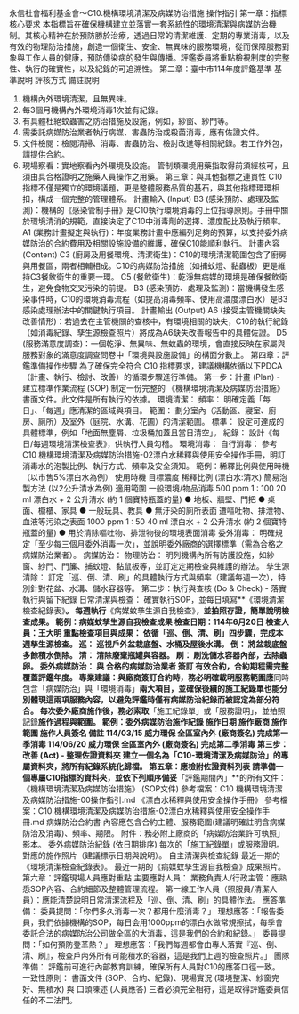 永信社會福利基金會～C10.機構環境清潔及病媒防治措施 操作指引
第一章：指標核心要求
本指標旨在確保機構建立並落實一套系統性的環境清潔與病媒防治機制。其核心精神在於預防勝於治療，透過日常的清潔維護、定期的專業消毒，以及有效的物理防治措施，創造一個衛生、安全、無異味的服務環境，從而保障服務對象與工作人員的健康，預防傳染病的發生與傳播。評鑑委員將重點檢視制度的完整性、執行的確實性，以及紀錄的可追溯性。
第二章：臺中市114年度評鑑基準
基準說明
評核方式
備註說明
1. 機構內外環境清潔，且無異味。
2. 每3個月機構內外環境消毒1次並有紀錄。
3. 有具體杜絕蚊蟲害之防治措施及設施，例如，紗窗、紗門等。
4. 需委託病媒防治業者執行病媒、害蟲防治或殺菌消毒，應有佐證文件。
1. 文件檢閱：檢閱清掃、消毒、害蟲防治、檢討改進等相關紀錄。若工作外包，請提供合約。
2. 現場察看：實地察看內外環境及設施。
管制類環境用藥指取得前須經核可，且須由具合格證明之施藥人員操作之用藥。
第三章：與其他指標之連貫性
C10指標不僅是獨立的環境議題，更是整體服務品質的基石，與其他指標環環相扣，構成一個完整的管理體系。
計畫輸入 (Input)
B3 (感染預防、處理及監測)：機構的《感染管制手冊》是C10執行環境消毒的上位指導原則。手冊中關於環境清消的規範，直接決定了C10中消毒劑的選擇、濃度配比及執行頻率。
A1 (業務計畫擬定與執行)：年度業務計畫中應編列足夠的預算，以支持委外病媒防治的合約費用及相關設施設備的維護，確保C10能順利執行。
計畫內容 (Content)
C3 (廚房及用餐環境、清潔衛生)：C10的環境清潔範圍包含了廚房與用餐區，兩者相輔相成。C10的病媒防治措施（如捕蚊燈、黏蟲板）更是維持C3餐飲衛生的重要一環。
C5 (餐飲衛生)：乾淨無病媒的環境是確保餐飲衛生，避免食物交叉污染的前提。
B3 (感染預防、處理及監測)：當機構發生感染事件時，C10的環境消毒流程（如提高消毒頻率、使用高濃度漂白水）是B3感染處理辦法中的關鍵執行項目。
計畫輸出 (Output)
A6 (接受主管機關缺失改善情形)：若過去在主管機關的查核中，有環境相關的缺失，C10的執行紀錄（如消毒紀錄、孳生源檢查照片）將成為A6缺失改善報告中的具體佐證。
D5 (服務滿意度調查)：一個乾淨、無異味、無蚊蟲的環境，會直接反映在家屬與服務對象的滿意度調查問卷中「環境與設施設備」的構面分數上。
第四章：評鑑準備操作步驟
為了確保完全符合 C10 指標要求，建議機構依循以下PDCA（計畫、執行、檢討、改善）的循環步驟進行準備。
第一步：計畫 (Plan) - 建立標準作業流程 (SOP)
制定一份完整的 《機構環境清潔及病媒防治措施》 書面文件。此文件是所有執行的依據。
環境清潔：
頻率： 明確定義「每日」、「每週」應清潔的區域與項目。
範圍： 劃分室內（活動區、寢室、廚房、廁所）及室外（庭院、水溝、花圃）的清潔範圍。
標準： 設定可達成的具體標準，例如「地面無塵屑、垃圾桶加蓋且當日清空」。
紀錄： 設計《每日/每週環境清潔檢查表》，供執行人員勾稽。
環境消毒：
自行消毒： 參考 C10 機構環境清潔及病媒防治措施-02漂白水稀釋與使用安全操作手冊，明訂消毒水的泡製比例、執行方式、頻率及安全須知。
範例：稀釋比例與使用時機（以市售5%漂白水為例）
使用時機
目標濃度
稀釋比例 (漂白水:清水)
簡易泡製方法 (以2公升清水為例)
適用範圍
一般環境/物品消毒
500 ppm
1 : 100
20 ml 漂白水 + 2 公升清水
(約 1 個寶特瓶蓋的量)
● 地板、牆壁、門把
● 桌面、櫥櫃、家具
● 一般玩具、教具
● 無汙染的廁所表面
遭嘔吐物、排泄物、
血液等污染之表面
1000 ppm
1 : 50
40 ml 漂白水 + 2 公升清水
(約 2 個寶特瓶蓋的量)
● 用於清除嘔吐物、排泄物後的環境表面消毒
委外消毒： 明確規定「至少每三個月委外消毒一次」，並說明委外廠商的選擇標準（需為合格之病媒防治業者）。
病媒防治：
物理防治： 明列機構內所有防護設施，如紗窗、紗門、門簾、捕蚊燈、黏鼠板等，並訂定定期檢查與維護的辦法。
孳生源清除： 訂定「巡、倒、清、刷」的具體執行方式與頻率（建議每週一次），特別針對花盆、水溝、儲水容器等。
第二步：執行與查核 (Do & Check) - 落實執行與留下紀錄
日常清潔與檢查：
確實執行SOP，並每日填寫**《環境清潔檢查紀錄表》**。
每週執行**《病媒蚊孳生源自我檢查》**，並拍照存證，簡單說明檢查成果。
範例：病媒蚊孳生源自我檢查成果
檢查日期：114年6月20日
檢查人員：王大明
重點檢查項目與成果：
依循「巡、倒、清、刷」四步驟，完成本週孳生源檢查。
巡： 巡視戶外盆栽底盤、水桶及屋後水溝。
倒： 將盆栽底盤多餘積水倒除。
清： 清除廢棄瓶罐與容器。
刷： 刷洗儲水容器內部，去除蟲卵。
委外病媒防治：
與 合格的病媒防治業者 簽訂 有效合約，合約期程需完整覆蓋評鑑年度。
專業建議：與廠商簽訂合約時，務必明確載明服務範圍應**同時包含「病媒防治」與「環境消毒」**兩大項目，並確保後續的施工紀錄單也能分別體現這兩項服務內容，以避免評鑑時僅有病媒防治紀錄而被認定為部分符合。
每次委外廠商施作後，務必索取**「施工紀錄單」或「服務證明」，並拍照記錄**施作過程與範圍。
範例：委外病媒防治施作紀錄
施作日期
施作廠商
施作範圍
施作人員簽名
備註
114/03/15
威力環保
全區室內外
(廠商簽名)
完成第一季消毒
114/06/20
威力環保
全區室內外
(廠商簽名)
完成第二季消毒
第三步：改善 (Act) - 整理佐證資料夾
建立一個名為「C10-環境清潔及病媒防治」的專屬資料夾，將所有紀錄系統化歸檔。
第五章：應檢附佐證資料列表
請準備一個專屬C10指標的資料夾，並依下列順序備妥**「評鑑期間內」**的所有文件：
《機構環境清潔及病媒防治措施》 (SOP文件)
參考檔案：C10 機構環境清潔及病媒防治措施-00操作指引.md
《漂白水稀釋與使用安全操作手冊》
參考檔案：C10 機構環境清潔及病媒防治措施-02漂白水稀釋與使用安全操作手冊.md
病媒防治合約書
內容應包含合約主體、服務範圍(建議明確註明含病媒防治及消毒)、頻率、期限。
附件：務必附上廠商的「病媒防治業許可執照」影本。
委外病媒防治紀錄 (依日期排序)
每次的「施工紀錄單」或服務證明。
對應的施作照片（建議標示日期與說明）。
自主清潔與檢查紀錄
最近一期的《環境清潔檢查紀錄表》。
最近一期的《病媒蚊孳生源自我檢查》成果照片。
第六章：評鑑現場人員應對重點
主要應對人員：
業務負責人/行政主管：應熟悉SOP內容、合約細節及整體管理流程。
第一線工作人員（照服員/清潔人員）：應能清楚說明日常清潔流程及「巡、倒、清、刷」的具體作法。
應答準備：
委員提問：「你們多久消毒一次？都用什麼消毒？」
理想應答：「報告委員，我們依據機構的SOP，每日会用1000ppm的漂白水做常規擦拭，每季會委託合法的病媒防治公司做全區的大消毒，這是我們的合約和紀錄。」
委員提問：「如何預防登革熱？」
理想應答：「我們每週都會由專人落實『巡、倒、清、刷』，檢查戶內外所有可能積水的容器，這是我們上週的檢查照片。」
團隊準備：
評鑑前可進行內部教育訓練，確保所有人員對C10的應答口徑一致。
一致性原則：
書面文件 (SOP、合約、紀錄)、現場實況 (環境整潔、紗窗完好、無積水) 與 口頭陳述 (人員應答) 三者必須完全相符，這是取得評鑑委員信任的不二法門。